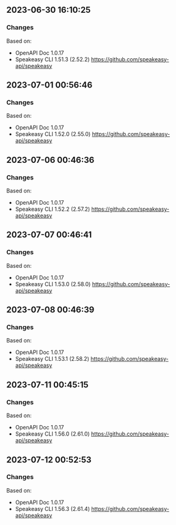 

## 2023-06-30 16:10:25
### Changes
Based on:
- OpenAPI Doc 1.0.17 
- Speakeasy CLI 1.51.3 (2.52.2) https://github.com/speakeasy-api/speakeasy

## 2023-07-01 00:56:46
### Changes
Based on:
- OpenAPI Doc 1.0.17 
- Speakeasy CLI 1.52.0 (2.55.0) https://github.com/speakeasy-api/speakeasy

## 2023-07-06 00:46:36
### Changes
Based on:
- OpenAPI Doc 1.0.17 
- Speakeasy CLI 1.52.2 (2.57.2) https://github.com/speakeasy-api/speakeasy

## 2023-07-07 00:46:41
### Changes
Based on:
- OpenAPI Doc 1.0.17 
- Speakeasy CLI 1.53.0 (2.58.0) https://github.com/speakeasy-api/speakeasy

## 2023-07-08 00:46:39
### Changes
Based on:
- OpenAPI Doc 1.0.17 
- Speakeasy CLI 1.53.1 (2.58.2) https://github.com/speakeasy-api/speakeasy

## 2023-07-11 00:45:15
### Changes
Based on:
- OpenAPI Doc 1.0.17 
- Speakeasy CLI 1.56.0 (2.61.0) https://github.com/speakeasy-api/speakeasy

## 2023-07-12 00:52:53
### Changes
Based on:
- OpenAPI Doc 1.0.17 
- Speakeasy CLI 1.56.3 (2.61.4) https://github.com/speakeasy-api/speakeasy